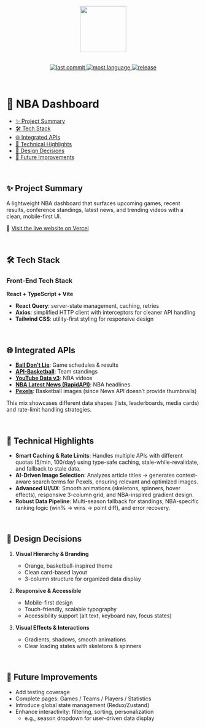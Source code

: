 <br/>

<div align="center"><a href="https://nba-dashboard-hyeonahc.vercel.app" target="_blank"><img src="https://cdnjs.cloudflare.com/ajax/libs/twemoji/14.0.2/svg/1f3c0.svg" width="120px"></div>

<br/>

<div align="center">

![last commit](https://img.shields.io/github/last-commit/hyeonahc/nba-dashboard?color=green)
![most language](https://img.shields.io/github/languages/top/hyeonahc/nba-dashboard)
[![release](https://img.shields.io/badge/release-v0.1.0-yellow)](https://github.com/hyeonahc/nba-dashboard/releases/tag/v0.1.0)

</div>

<br/>

# 🏀 NBA Dashboard

- [✨ Project Summary](#-project-summary)
- [🛠 Tech Stack](#-tech-stack)
- [🌐 Integrated APIs](#-integrated-apis)
- [🚀 Technical Highlights](#-technical-highlights)
- [🎯 Design Decisions](#-design-decisions)
- [🚧 Future Improvements](#-future-improvements)

<br />

## ✨ Project Summary

A lightweight NBA dashboard that surfaces upcoming games, recent results, conference standings, latest news, and trending videos with a clean, mobile-first UI.

🔗 [Visit the live website on Vercel](https://nba-dashboard-hyeonahc.vercel.app)

<br/>

## 🛠 Tech Stack

### Front-End Tech Stack

**React + TypeScript + Vite**

- **React Query**: server-state management, caching, retries
- **Axios**: simplified HTTP client with interceptors for cleaner API handling
- **Tailwind CSS**: utility-first styling for responsive design

<br />

## 🌐 Integrated APIs

- **[Ball Don’t Lie](https://www.balldontlie.io/)**: Game schedules & results
- **[API-Basketball](https://www.api-basketball.com/)**: Team standings
- **[YouTube Data v3](https://developers.google.com/youtube/v3)**: NBA videos
- **[NBA Latest News (RapidAPI)](https://rapidapi.com/savey03/api/nba-latest-news)**: NBA headlines
- **[Pexels](https://www.pexels.com/api/)**: Basketball images (since News API doesn’t provide thumbnails)

This mix showcases different data shapes (lists, leaderboards, media cards) and rate-limit handling strategies.

<br />

## 🚀 Technical Highlights

- **Smart Caching & Rate Limits**: Handles multiple APIs with different quotas (5/min, 100/day) using type-safe caching, stale-while-revalidate, and fallback to stale data.
- **AI-Driven Image Selection**: Analyzes article titles → generates context-aware search terms for Pexels, ensuring relevant and optimized images.
- **Advanced UI/UX**: Smooth animations (skeletons, spinners, hover effects), responsive 3-column grid, and NBA-inspired gradient design.
- **Robust Data Pipeline**: Multi-season fallback for standings, NBA-specific ranking logic (win% → wins → point diff), and error recovery.

<br/>

## 🎯 Design Decisions

1. **Visual Hierarchy & Branding**

   - Orange, basketball-inspired theme
   - Clean card-based layout
   - 3-column structure for organized data display

2. **Responsive & Accessible**

   - Mobile-first design
   - Touch-friendly, scalable typography
   - Accessibility support (alt text, keyboard nav, focus states)

3. **Visual Effects & Interactions**
   - Gradients, shadows, smooth animations
   - Clear loading states with skeletons & spinners

<br/>

## 🚧 Future Improvements

- Add testing coverage
- Complete pages: Games / Teams / Players / Statistics
- Introduce global state management (Redux/Zustand)
- Enhance interactivity: filtering, sorting, personalization
  - e.g., season dropdown for user-driven data display
